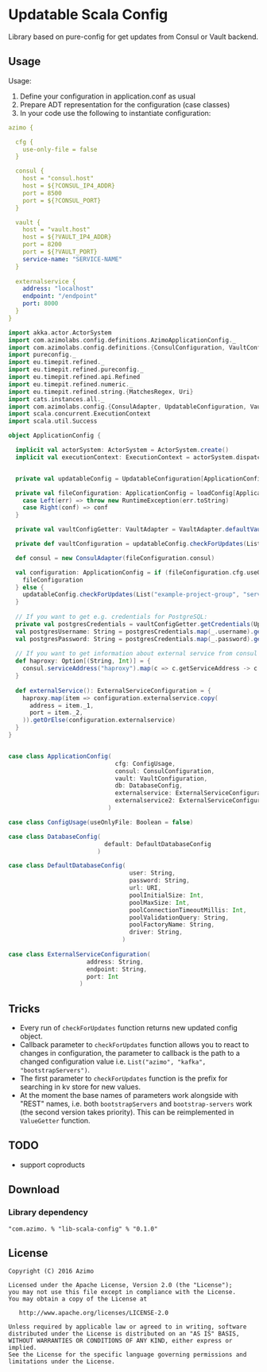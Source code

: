# Updatable Scala Config


Library based on pure-config for get updates from Consul or Vault backend.


## Usage

Usage:
1. Define your configuration in application.conf as usual
2. Prepare ADT representation for the configuration (case classes)
3. In your code use the following to instantiate configuration:

```yaml
azimo {

  cfg {
    use-only-file = false
  }

  consul {
    host = "consul.host"
    host = ${?CONSUL_IP4_ADDR}
    port = 8500
    port = ${?CONSUL_PORT}
  }

  vault {
    host = "vault.host"
    host = ${?VAULT_IP4_ADDR}
    port = 8200
    port = ${?VAULT_PORT}
    service-name: "SERVICE-NAME"
  }
  
  externalservice {
    address: "localhost"
    endpoint: "/endpoint"
    port: 8000
  }
}
```

```scala
import akka.actor.ActorSystem
import com.azimolabs.config.definitions.AzimoApplicationConfig._
import com.azimolabs.config.definitions.{ConsulConfiguration, VaultConfiguration}
import pureconfig._
import eu.timepit.refined._
import eu.timepit.refined.pureconfig._
import eu.timepit.refined.api.Refined
import eu.timepit.refined.numeric._
import eu.timepit.refined.string.{MatchesRegex, Uri}
import cats.instances.all._
import com.azimolabs.config.{ConsulAdapter, UpdatableConfiguration, VaultAdapter}
import scala.concurrent.ExecutionContext
import scala.util.Success

object ApplicationConfig {

  implicit val actorSystem: ActorSystem = ActorSystem.create()
  implicit val executionContext: ExecutionContext = actorSystem.dispatcher


  private val updatableConfig = UpdatableConfiguration[ApplicationConfig]

  private val fileConfiguration: ApplicationConfig = loadConfig[ApplicationConfig]("azimo") match {
    case Left(err) => throw new RuntimeException(err.toString)
    case Right(conf) => conf
  }

  private val vaultConfigGetter: VaultAdapter = VaultAdapter.defaultVaultAdapter(fileConfiguration.vault)

  private def vaultConfiguration = updatableConfig.checkForUpdates(List(""), vaultConfigGetter, _ => ())(fileConfiguration)

  def consul = new ConsulAdapter(fileConfiguration.consul)

  val configuration: ApplicationConfig = if (fileConfiguration.cfg.useOnlyFile) {
    fileConfiguration
  } else {
    updatableConfig.checkForUpdates(List("example-project-group", "service-name"), consul, _ => ())(fileConfiguration)
  }
  
  // If you want to get e.g. credentials for PostgreSQL:
  private val postgresCredentials = vaultConfigGetter.getCredentials(UpdatableConfiguration.ValuePath(path = List("credentials_path_here")))
  val postgresUsername: String = postgresCredentials.map(_.username).getOrElse(configuration.db.default.user)
  val postgresPassword: String = postgresCredentials.map(_.password).getOrElse(configuration.db.default.password)
  
  // If you want to get information about external service from consul
  def haproxy: Option[(String, Int)] = {
    consul.serviceAddress("haproxy").map(c => c.getServiceAddress -> c.getServicePort)
  } 
  
  def externalService(): ExternalServiceConfiguration = {
    haproxy.map(item => configuration.externalservice.copy(
      address = item._1,
      port = item._2,
    )).getOrElse(configuration.externalservice)
  } 
}


case class ApplicationConfig(
                              cfg: ConfigUsage,
                              consul: ConsulConfiguration,
                              vault: VaultConfiguration,
                              db: DatabaseConfig,
                              externalservice: ExternalServiceConfiguration,
                              externalservice2: ExternalServiceConfiguration
                            )

case class ConfigUsage(useOnlyFile: Boolean = false)

case class DatabaseConfig(
                           default: DefaultDatabaseConfig
                         )

case class DefaultDatabaseConfig(
                                  user: String,
                                  password: String,
                                  url: URI,
                                  poolInitialSize: Int,
                                  poolMaxSize: Int,
                                  poolConnectionTimeoutMillis: Int,
                                  poolValidationQuery: String,
                                  poolFactoryName: String,
                                  driver: String,
                                )
                                
case class ExternalServiceConfiguration(
                      address: String,
                      endpoint: String,
                      port: Int
                    )

```


## Tricks

* Every run of `checkForUpdates` function returns new updated config object.
* Callback parameter to `checkForUpdates` function allows you to react to changes in configuration, the parameter to callback is the path to a changed configuration value i.e. `List("azimo", "kafka", "bootstrapServers")`.
* The first parameter to `checkForUpdates` function is the prefix for searching in kv store for new values.
* At the moment the base names of parameters work alongside with "REST" names, i.e. both `bootstrapServers` and `bootstrap-servers` work (the second version takes priority). This can be reimplemented in `ValueGetter` function.

## TODO

- support coproducts

## Download

### Library dependency

```sbtshell
"com.azimo. % "lib-scala-config" % "0.1.0"
```

## License

    Copyright (C) 2016 Azimo

    Licensed under the Apache License, Version 2.0 (the "License");
    you may not use this file except in compliance with the License.
    You may obtain a copy of the License at

       http://www.apache.org/licenses/LICENSE-2.0

    Unless required by applicable law or agreed to in writing, software
    distributed under the License is distributed on an "AS IS" BASIS,
    WITHOUT WARRANTIES OR CONDITIONS OF ANY KIND, either express or implied.
    See the License for the specific language governing permissions and
    limitations under the License.

